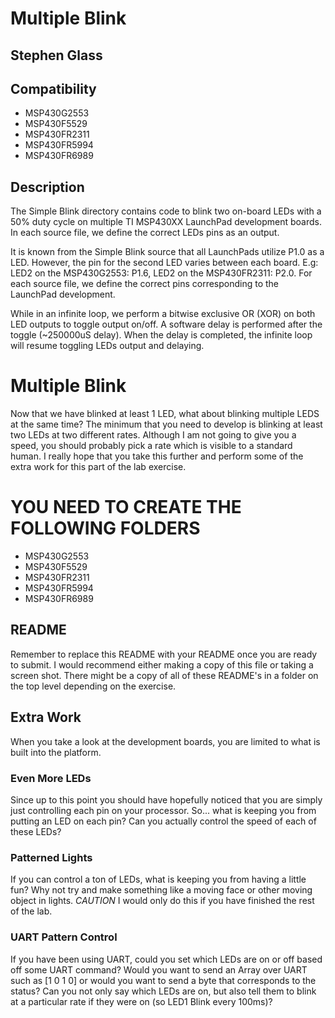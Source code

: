 # Multiple Blink
## Stephen Glass

## Compatibility
* MSP430G2553
* MSP430F5529
* MSP430FR2311
* MSP430FR5994
* MSP430FR6989

## Description
The Simple Blink directory contains code to blink two on-board LEDs with a 50% duty cycle on multiple TI MSP430XX LaunchPad development boards. In each source file, we define the correct LEDs pins as an output. 

It is known from the Simple Blink source that all LaunchPads utilize P1.0 as a LED. However, the pin for the second LED varies between each board. E.g: LED2 on the MSP430G2553: P1.6, LED2 on the MSP430FR2311: P2.0. For each source file, we define the correct pins corresponding to the LaunchPad development.

While in an infinite loop, we perform a bitwise exclusive OR (XOR) on both LED outputs to toggle output on/off. A software delay is performed after the toggle (~250000uS delay). When the delay is completed, the infinite loop will resume toggling LEDs output and delaying.



# Multiple Blink
Now that we have blinked at least 1 LED, what about blinking multiple LEDS at the same time? The minimum that you need to develop is blinking at least two LEDs at two different rates. Although I am not going to give you a speed, you should probably pick a rate which is visible to a standard human. I really hope that you take this further and perform some of the extra work for this part of the lab exercise.


# YOU NEED TO CREATE THE FOLLOWING FOLDERS
* MSP430G2553
* MSP430F5529
* MSP430FR2311
* MSP430FR5994
* MSP430FR6989

## README
Remember to replace this README with your README once you are ready to submit. I would recommend either making a copy of this file or taking a screen shot. There might be a copy of all of these README's in a folder on the top level depending on the exercise.

## Extra Work
When you take a look at the development boards, you are limited to what is built into the platform.

### Even More LEDs
Since up to this point you should have hopefully noticed that you are simply just controlling each pin on your processor. So... what is keeping you from putting an LED on each pin? Can you actually control the speed of each of these LEDs?

### Patterned Lights
If you can control a ton of LEDs, what is keeping you from having a little fun? Why not try and make something like a moving face or other moving object in lights. *CAUTION* I would only do this if you have finished the rest of the lab.

### UART Pattern Control
If you have been using UART, could you set which LEDs are on or off based off some UART command? Would you want to send an Array over UART such as [1 0 1 0] or would you want to send a byte that corresponds to the status? Can you not only say which LEDs are on, but also tell them to blink at a particular rate if they were on (so LED1 Blink every 100ms)?